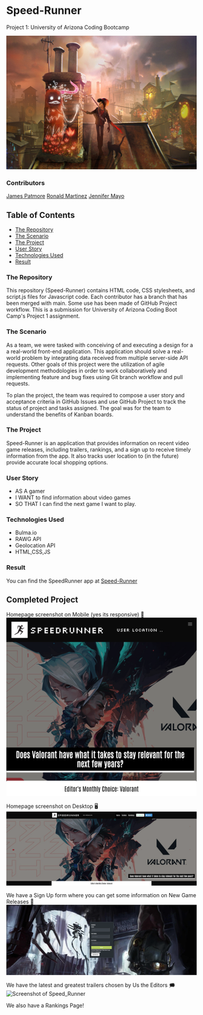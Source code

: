 # Speed-Runner
Project 1: University of Arizona Coding Bootcamp

![Screenshot of Speed_Runner](assets/readmepp.jpeg)

### **Contributors**
[James Patmore](https://github.com/jamestpatmore)
[Ronald Martinez](https://github.com/RonaldMartinez00)
[Jennifer Mayo](https://github.com/jlmayo)

## **Table of Contents**
* [The Repository](#the-repository)
* [The Scenario](#the-scenario)
* [The Project](#the-project)
* [User Story](#user-story)
* [Technologies Used](#technologies-used)
* [Result](#result)

### **The Repository**
This repository (Speed-Runner) contains HTML code, CSS stylesheets, and script.js files for Javascript code. Each contributor has a branch that has been merged with main. Some use has been made of GitHub Project workflow. This is a submission for University of Arizona Coding Boot Camp's Project 1 assignment.

### **The Scenario**
As a team, we were tasked with conceiving of and executing a design for a a real-world front-end application. This application should solve a real-world problem by integrating data received from multiple server-side API requests. Other goals of this project were the utilization of agile development methodologies in order to work collaboratively and implementing feature and bug fixes using Git branch workflow and pull requests. 

To plan the project, the team was required to compose a user story and acceptance criteria in GitHub Issues and use GitHub Project to track the status of project and tasks assigned. The goal was for the team to understand the benefits of Kanban boards.

### **The Project**
Speed-Runner is an application that provides information on recent video game releases, including trailers, rankings, and a sign up to receive timely information from the app. It also tracks user location to (in the future) provide accurate local shopping options.

### **User Story**
* AS A gamer
* I WANT to find information about video games
* SO THAT I can find the next game I want to play.

### **Technologies Used**
* Bulma.io 
* RAWG API
* Geolocation API
* HTML,CSS,JS


### **Result**


You can find the SpeedRunner app at [Speed-Runner](https://jlmayo.github.io/Speed-Runner/)

## **Completed Project**
Homepage screenshot on Mobile (yes its responsive) :iphone:
![Screenshot of Speed_Runner](assets/jlmayo.github.io_Speed-Runner_.png)

Homepage screenshot on Desktop :desktop_computer:
![Screenshot of Speed_Runner](assets/speedrunnerdesktop.png)

We have a Sign Up form where you can get some information on New Game Releases :pinched_fingers:
![Screenshot of Speed_Runner](assets/signupform.png)

We have the latest and greatest trailers chosen by Us the Editors :right_anger_bubble:
![Screenshot of Speed_Runner](assets/trailerss.png)

We also have a Rankings Page! 



